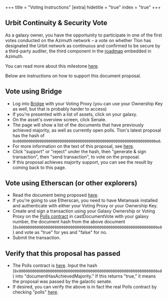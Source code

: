 +++
title = "Voting Instructions"
[extra]
hidetitle = "true"
index = "true"
+++

## Urbit Continuity & Security Vote

As a galaxy owner, you have the opportunity to participate in one of the first votes conducted on the Azimuth network – a vote on whether Tlon has designated the Urbit network as continuous and confirmed to be secure by a third-party auditer, the third component in the [roadmap](https://github.com/urbit/azimuth/blob/master/proposals/0xcb1f81e42b5e75f000f94fc71a3ea70cab4bfc6f236b91e717f1b9516e5596b5.txt) embedded in Azimuth.

You can read more about this milestone [here](/blog/security-and-continuity/).

Below are instructions on how to support this document proposal.

## Vote using Bridge

- Log into [Bridge](https://bridge.urbit.org) with your Voting Proxy (you can use your Ownership Key as well, but that is probably harder to access)
- If you're presented with a list of assets, click on your galaxy.
- On the asset's overview screen, click Senate.
- The page will show a list of the documents that have previously achieved majority, as well as currently open polls. Tlon's latest proposal has the hash of `0x00000000000000000000000000000000000000000000000000000000000000e0`.
- For more information on the text of this proposal, see [here](https://github.com/urbit/azimuth/pull/34).
- Click "support" or "reject" under the hash, then "generate & sign transaction", then "send transaction", to vote on the proposal.
- If this proposal achieves majority support, you can see the result by coming back to this page.

## Vote using Etherscan (or other explorers)

- Read the document being proposed [here](https://github.com/urbit/azimuth/pull/34).
- If you're going to use Etherscan, you need to have Metamask installed and authenticate with either your Voting Proxy or your Ownership Key.
- Create and sign a transaction using your Galaxy Ownership or Voting Proxy on the [Polls contract](https://etherscan.io/address/0x7fecab617c868bb5996d99d95200d2fa708218e4#writeContract) in castDocumentVote with your galaxy number, the document hash from the above document (`0x00000000000000000000000000000000000000000000000000000000000000e0`) and vote as "true" for yes and "false" for no.
- Submit the transaction.

## Verify that this proposal has passed

- The Polls contract is [here](https://etherscan.io/dapp/0x7fecab617c868bb5996d99d95200d2fa708218e4#readContract). Input the hash (`0x00000000000000000000000000000000000000000000000000000000000000e0`) into "documentHasAchievedMajority." If this returns "true," it means the proposal was passed by the galactic senate.
- If desired, you can verify the above is in fact the real Polls contract by checking "polls" [here](https://etherscan.io/dapp/ecliptic.eth#readContract).
